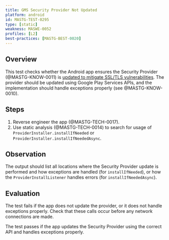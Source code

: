 ```yaml
---
title: GMS Security Provider Not Updated
platform: android
id: MASTG-TEST-0295
type: [static]
weakness: MASWE-0052
profiles: [L2]
best-practices: [MASTG-BEST-0020]
---
```


## Overview

This test checks whether the Android app ensures the Security Provider (@MASTG-KNOW-0011) is [updated to mitigate SSL/TLS vulnerabilities](https://developer.android.com/privacy-and-security/security-gms-provider). The provider should be updated using Google Play Services APIs, and the implementation should handle exceptions properly (see @MASTG-KNOW-0010).

## Steps

1. Reverse engineer the app (@MASTG-TECH-0017).
2. Use static analysis (@MASTG-TECH-0014) to search for usage of `ProviderInstaller.installIfNeeded` or `ProviderInstaller.installIfNeededAsync`.

## Observation

The output should list all locations where the Security Provider update is performed and how exceptions are handled (for `installIfNeeded`), or how the `ProviderInstallListener` handles errors (for `installIfNeededAsync`).

## Evaluation

The test fails if the app does not update the provider, or it does not handle exceptions properly. Check that these calls occur before any network connections are made.

The test passes if the app updates the Security Provider using the correct API and handles exceptions properly.
